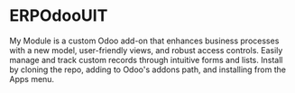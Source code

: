 # ERPOdooUIT
My Module is a custom Odoo add-on that enhances business processes with a new model, user-friendly views, and robust access controls. Easily manage and track custom records through intuitive forms and lists. Install by cloning the repo, adding to Odoo's addons path, and installing from the Apps menu.
